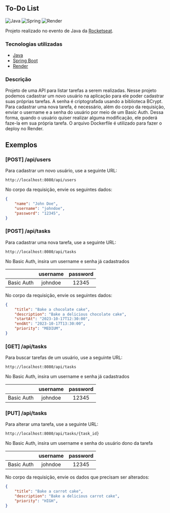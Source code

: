 ## To-Do List

![Java](https://img.shields.io/badge/java-%23ED8B00.svg?style=for-the-badge&logo=openjdk&logoColor=white)
![Spring](https://img.shields.io/badge/spring-%236DB33F.svg?style=for-the-badge&logo=spring&logoColor=white)
![Render](https://img.shields.io/badge/Render-%46E3B7.svg?style=for-the-badge&logo=render&logoColor=white)

Projeto realizado no evento de Java da [Rocketseat](https://www.rocketseat.com.br/).

### Tecnologias utilizadas

* [Java](https://www.java.com/)
* [Spring Boot](https://spring.io/projects/spring-boot)
* [Render](https://render.com)

### Descrição

Projeto de uma API para listar tarefas a serem realizadas. Nesse projeto podemos cadastrar um novo usuário na aplicação para ele poder cadastrar suas próprias tarefas. A senha é criptografada usando a biblioteca BCrypt. Para cadastrar uma nova tarefa, é necessário, além do corpo da requisição, enviar o username e a senha do usuário por meio de um Basic Auth. Dessa forma, quando o usuário quiser realizar alguma modificação, ele poderá faze-la em sua própria tarefa. O arquivo Dockerfile é utilizado para fazer o deploy no Render.

## Exemplos

### [POST] /api/users

Para cadastrar um novo usuário, use a seguinte URL:

```code
http://localhost:8080/api/users
```
No corpo da requisição, envie os seguintes dados:

```json
{
    "name": "John Doe",
    "username": "johndoe",
    "password": "12345",
}
```

### [POST] /api/tasks

Para cadastrar uma nova tarefa, use a seguinte URL:

```code
http://localhost:8080/api/tasks
```

No Basic Auth, insira um username e senha já cadastrados

|                     |     username      |               password             | 
|:-------------------:|:-------------:|:--------------------------------------:|
|    Basic Auth    |    johndoe    |        12345         |

No corpo da requisição, envie os seguintes dados:

```json
{
    "title": "Bake a chocolate cake",
    "description": "Bake a delicious chocolate cake",
    "startAt": "2023-10-17T12:30:00",
    "endAt": "2023-10-17T13:30:00",
    "priority": "MEDIUM",
}
```

### [GET] /api/tasks

Para buscar tarefas de um usuário, use a seguinte URL:

```code
http://localhost:8080/api/tasks
```

No Basic Auth, insira um username e senha já cadastrados

|                     |     username      |               password             | 
|:-------------------:|:-------------:|:--------------------------------------:|
|    Basic Auth    |    johndoe    |        12345         |

### [PUT] /api/tasks

Para alterar uma tarefa, use a seguinte URL:

```code
http://localhost:8080/api/tasks/{task_id}
```

No Basic Auth, insira um username e senha do usuário dono da tarefa

|                     |     username      |               password             | 
|:-------------------:|:-------------:|:--------------------------------------:|
|    Basic Auth    |    johndoe    |        12345         |

No corpo da requisição, envie os dados que precisam ser alterados:

```json
{
    "title": "Bake a carrot cake",
    "description": "Bake a delicious carrot cake",
    "priority": "HIGH",
}
```
